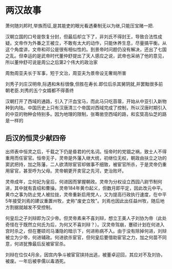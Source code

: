 # 两汉故事

萧何随刘邦时,举族而征,是其能吏的眼光看透秦制无以为继,只能压宝赌一把.

汉朝立国的口号是恢复分封，但最后却立下了，非刘氏不得封王，导致合法性成疑。文帝作为外番之王被立，不敢有太大的动作，只能休养生息，尽量搞平衡。从这个角度讲，文帝和邓公是很有相似性的。到景帝时问题仍没有解决，还出了七国之乱。但幸运的是武帝时代董仲舒提出了天人感应之说，武帝也采纳了他的意见，所以董仲舒可说是周公之后第2个伟大的政治家

周勃周亚夫长于军事，短于文治，周亚夫为景帝设无奢局所害

刘秀子刘庄汉明帝,际遇和朱标很像,但胜在寿长.即位后杀其舅阴就,并罢黜很多前朝老臣.刘秀的五个女婿都不得善终

汉朝打开了西域的通路，引入了汗血宝马，而此马只吃苜蓿，开始从中亚引入新物种到内陆。中国历史上只有汉唐清三个帝国对西域完成了控制，所以汉唐时期引入的中亚的物种会特别多。因为地理的限制，张骞凿空西域的路，和玄奘高仙芝的路是一样的

## 后汉的恒灵少献四帝

出师表中恒灵之后，千载之下仍是昏君的代名词。恒帝时的党锢之祸，致士人不得重用而任宦官。恒帝无子，灵帝是外藩入继大统，初继位无权，朝政由扶立之功的窦武把持，加之陈藩，二人欲清除宦官却做事不细致，被宦官所杀，于是灵帝仍重用宦官，甚至呼为父母。灵帝朝更开卖官之先河，吏治败坏。

灵帝成年，立何妃为皇后，何进因而掌握朝政。灵帝为分权设立西园八尉节制何进，其中就有袁绍和曹操。灵帝184年黄巾起义，但数月即平定，因此改元中平。黄巾之事为防止党人被拉拢，灵帝重新启用党人，又为提高行政执行速度，在中平5年接受刘焉的建议重置州牧，史称"废史立牧"。刘焉也因此出任益州牧，随后地方割据就越发不受控制。

何皇后之子刘辩即为汉少帝。但灵帝素来不喜刘辩，想立王美人子刘协为帝（此处奇怪在于既然立何氏为后，为何又不喜刘辩？）。汉灵帝驾崩，蹇硕计划在何进入宫时杀之，但在蹇硕司马潘隐的暗示下，何进称病不入。由于没有除掉何进，刘辩被立为少帝，何进辅政。何进欲杀宦官，但何皇后要借助宦官之力，加之何苗不同意，何进犹豫最后反被宦官杀。

刘辩在位仅4月余，因宫内争斗被宦官挟持出逃，被董卓迎回，其应对不及刘协，被废。一年后被李儒以毒酒死。

